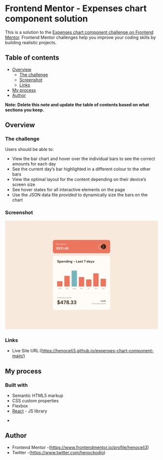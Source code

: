 # Frontend Mentor - Expenses chart component solution

This is a solution to the [Expenses chart component challenge on Frontend Mentor](https://www.frontendmentor.io/challenges/expenses-chart-component-e7yJBUdjwt). Frontend Mentor challenges help you improve your coding skills by building realistic projects. 

## Table of contents

- [Overview](#overview)
  - [The challenge](#the-challenge)
  - [Screenshot](#screenshot)
  - [Links](#links)
- [My process](#my-process)
- [Author](#author)

**Note: Delete this note and update the table of contents based on what sections you keep.**

## Overview

### The challenge

Users should be able to:

- View the bar chart and hover over the individual bars to see the correct amounts for each day
- See the current day’s bar highlighted in a different colour to the other bars
- View the optimal layout for the content depending on their device’s screen size
- See hover states for all interactive elements on the page
- Use the JSON data file provided to dynamically size the bars on the chart

### Screenshot

![](src/assets/design/desktop-design.jpg)

### Links

- Live Site URL:(https://henoceli3.github.io/expenses-chart-component-main/)

## My process

### Built with

- Semantic HTML5 markup
- CSS custom properties
- Flexbox
- [React](https://reactjs.org/) - JS library

*

## Author
- Frontend Mentor -(https://www.frontendmentor.io/profile/henoceli3)
- Twitter -(https://www.twitter.com/henockodjo)